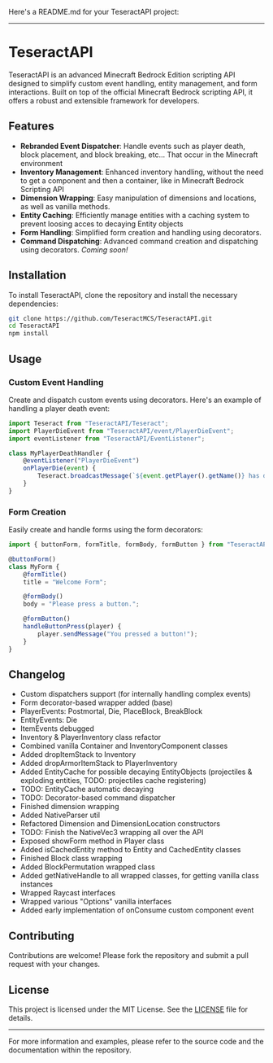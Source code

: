 Here's a README.md for your TeseractAPI project:

---

# TeseractAPI

TeseractAPI is an advanced Minecraft Bedrock Edition scripting API designed to simplify custom event handling, entity management, and form interactions. Built on top of the official Minecraft Bedrock scripting API, it offers a robust and extensible framework for developers.

## Features

<!-- - **Custom Event Dispatchers**: Seamlessly manage custom events with decorator-based dispatchers. -->

-   **Rebranded Event Dispatcher**: Handle events such as player death, block placement, and block breaking, etc... That occur in the Minecraft environment
-   **Inventory Management**: Enhanced inventory handling, without the need to get a component and then a container, like in Minecraft Bedrock Scripting API
-   **Dimension Wrapping**: Easy manipulation of dimensions and locations, as well as vanilla methods.
-   **Entity Caching**: Efficiently manage entities with a caching system to prevent loosing acces to decaying Entity objects
-   **Form Handling**: Simplified form creation and handling using decorators.
-   **Command Dispatching**: Advanced command creation and dispatching using decorators. _Coming soon!_

## Installation

To install TeseractAPI, clone the repository and install the necessary dependencies:

```sh
git clone https://github.com/TeseractMCS/TeseractAPI.git
cd TeseractAPI
npm install
```

## Usage

### Custom Event Handling

Create and dispatch custom events using decorators. Here's an example of handling a player death event:

```typescript
import Teseract from "TeseractAPI/Teseract";
import PlayerDieEvent from "TeseractAPI/event/PlayerDieEvent";
import eventListener from "TeseractAPI/EventListener";

class MyPlayerDeathHandler {
    @eventListener("PlayerDieEvent")
    onPlayerDie(event) {
        Teseract.broadcastMessage(`${event.getPlayer().getName()} has died!`);
    }
}
```

### Form Creation

Easily create and handle forms using the form decorators:

```typescript
import { buttonForm, formTitle, formBody, formButton } from "TeseractAPI/forms/Forms";

@buttonForm()
class MyForm {
    @formTitle()
    title = "Welcome Form";

    @formBody()
    body = "Please press a button.";

    @formButton()
    handleButtonPress(player) {
        player.sendMessage("You pressed a button!");
    }
}
```

<!-- ### Inventory Management

Manage player inventories and containers with extended methods:

```typescript

``` -->

## Changelog

-   Custom dispatchers support (for internally handling complex events)
-   Form decorator-based wrapper added (base)
-   PlayerEvents: Postmortal, Die, PlaceBlock, BreakBlock
-   EntityEvents: Die
-   ItemEvents debugged
-   Inventory & PlayerInventory class refactor
-   Combined vanilla Container and InventoryComponent classes
-   Added dropItemStack to Inventory
-   Added dropArmorItemStack to PlayerInventory
-   Added EntityCache for possible decaying EntityObjects (projectiles & exploding entities, TODO: projectiles cache registering)
-   TODO: EntityCache automatic decaying
-   TODO: Decorator-based command dispatcher
-   Finished dimension wrapping
-   Added NativeParser util
-   Refactored Dimension and DimensionLocation constructors
-   TODO: Finish the NativeVec3 wrapping all over the API
-   Exposed showForm method in Player class
-   Added isCachedEntity method to Entity and CachedEntity classes
-   Finished Block class wrapping
-   Added BlockPermutation wrapped class
-   Added getNativeHandle to all wrapped classes, for getting vanilla class instances
-   Wrapped Raycast interfaces
-   Wrapped various "Options" vanilla interfaces
-   Added early implementation of onConsume custom component event

## Contributing

Contributions are welcome! Please fork the repository and submit a pull request with your changes.

## License

This project is licensed under the MIT License. See the [LICENSE](LICENSE) file for details.

---

For more information and examples, please refer to the source code and the documentation within the repository.

